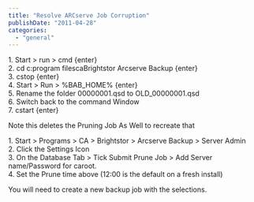 ```yaml
---
title: "Resolve ARCserve Job Corruption"
publishDate: "2011-04-28"
categories: 
  - "general"
---
```


1\. Start > run > cmd {enter}  
2\. cd c:program filescaBrightstor Arcserve Backup {enter}  
3\. cstop {enter}  
4\. Start > Run > %BAB\_HOME% {enter}  
5\. Rename the folder 00000001.qsd to OLD\_00000001.qsd  
6\. Switch back to the command Window  
7\. cstart {enter}

Note this deletes the Pruning Job As Well to recreate that

1\. Start > Programs > CA > Brightstor > Arcserve Backup > Server Admin  
2\. Click the Settings Icon  
3\. On the Database Tab > Tick Submit Prune Job > Add Server name/Password for caroot.  
4\. Set the Prune time above (12:00 is the default on a fresh install)

You will need to create a new backup job with the selections.
